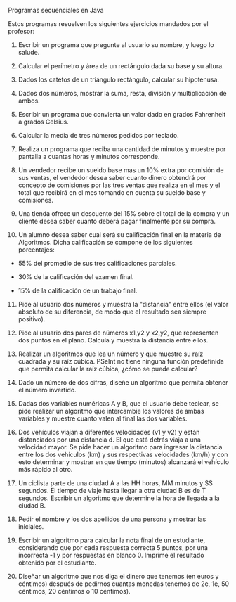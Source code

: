 Programas secuenciales en Java

Estos programas resuelven los siguientes ejercicios mandados por el profesor:
1. Escribir un programa que pregunte al usuario su nombre, y luego lo salude.

2. Calcular el perí­metro y área de un rectángulo dada su base y su altura.

3. Dados los catetos de un triángulo rectángulo, calcular su hipotenusa.

4. Dados dos números, mostrar la suma, resta, división y multiplicación de ambos.

5. Escribir un programa que convierta un valor dado en grados Fahrenheit a grados Celsius.

6. Calcular la media de tres números pedidos por teclado.

7. Realiza un programa que reciba una cantidad de minutos y muestre por pantalla a cuantas horas y minutos corresponde.

8. Un vendedor recibe un sueldo base mas un 10% extra por comisión de sus ventas, el vendedor desea saber cuanto dinero obtendrá por concepto de comisiones por las tres ventas que realiza en el mes y el total que recibirá en el mes tomando en cuenta su sueldo base y comisiones.

9. Una tienda ofrece un descuento del 15% sobre el total de la compra y un cliente desea saber cuanto deberá pagar finalmente por su compra.

10. Un alumno desea saber cual será su calificación final en la materia de Algoritmos. Dicha calificación se compone de los siguientes porcentajes:

* 55% del promedio de sus tres calificaciones parciales.

* 30% de la calificación del examen final.

* 15% de la calificación de un trabajo final.

11. Pide al usuario dos números y muestra la "distancia" entre ellos (el valor absoluto de su diferencia, de modo que el resultado sea siempre positivo).

12. Pide al usuario dos pares de números x1,y2 y x2,y2, que representen dos puntos en el plano. Calcula y muestra la distancia entre ellos.

13. Realizar un algoritmos que lea un número y que muestre su raíz cuadrada y su raíz cúbica. PSeInt no tiene ninguna función predefinida que permita calcular la raíz cúbica, ¿cómo se puede calcular?

14. Dado un número de dos cifras, diseñe un algoritmo que permita obtener el número invertido.

15. Dadas dos variables numéricas A y B, que el usuario debe teclear, se pide realizar un algoritmo que intercambie los valores de ambas variables y muestre cuanto valen al final las dos variables.

16. Dos vehículos viajan a diferentes velocidades (v1 y v2) y están distanciados por una distancia d. El que está detrás viaja a una velocidad mayor. Se pide hacer un algoritmo para ingresar la distancia entre los dos vehículos (km) y sus respectivas velocidades (km/h) y con esto determinar y mostrar en que tiempo (minutos) alcanzará el vehículo más rápido al otro.

17. Un ciclista parte de una ciudad A a las HH horas, MM minutos y SS segundos. El tiempo de viaje hasta llegar a otra ciudad B es de T segundos. Escribir un algoritmo que determine la hora de llegada a la ciudad B.

18. Pedir el nombre y los dos apellidos de una persona y mostrar las iniciales.

19. Escribir un algoritmo para calcular la nota final de un estudiante, considerando que por cada respuesta correcta 5 puntos, por una incorrecta -1 y por respuestas en blanco 0. Imprime el resultado obtenido por el estudiante.

20. Diseñar un algoritmo que nos diga el dinero que tenemos (en euros y céntimos) después de pedirnos cuantas monedas tenemos de 2e, 1e, 50 céntimos, 20 céntimos o 10 céntimos).
